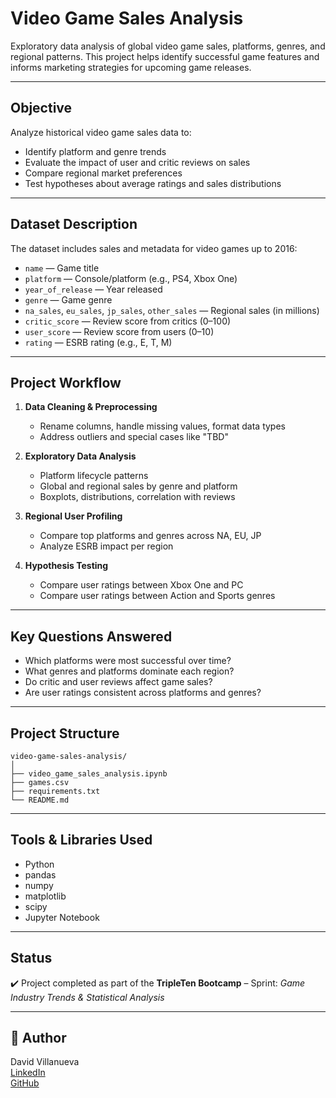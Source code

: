 #  Video Game Sales Analysis

Exploratory data analysis of global video game sales, platforms, genres, and regional patterns. This project helps identify successful game features and informs marketing strategies for upcoming game releases.

---

##  Objective

Analyze historical video game sales data to:

- Identify platform and genre trends
- Evaluate the impact of user and critic reviews on sales
- Compare regional market preferences
- Test hypotheses about average ratings and sales distributions

---

##  Dataset Description

The dataset includes sales and metadata for video games up to 2016:

- `name` — Game title  
- `platform` — Console/platform (e.g., PS4, Xbox One)  
- `year_of_release` — Year released  
- `genre` — Game genre  
- `na_sales`, `eu_sales`, `jp_sales`, `other_sales` — Regional sales (in millions)  
- `critic_score` — Review score from critics (0–100)  
- `user_score` — Review score from users (0–10)  
- `rating` — ESRB rating (e.g., E, T, M)  

---

##  Project Workflow

1. **Data Cleaning & Preprocessing**
   - Rename columns, handle missing values, format data types
   - Address outliers and special cases like "TBD"

2. **Exploratory Data Analysis**
   - Platform lifecycle patterns
   - Global and regional sales by genre and platform
   - Boxplots, distributions, correlation with reviews

3. **Regional User Profiling**
   - Compare top platforms and genres across NA, EU, JP
   - Analyze ESRB impact per region

4. **Hypothesis Testing**
   - Compare user ratings between Xbox One and PC
   - Compare user ratings between Action and Sports genres

---

##  Key Questions Answered

- Which platforms were most successful over time?
- What genres and platforms dominate each region?
- Do critic and user reviews affect game sales?
- Are user ratings consistent across platforms and genres?

---

##  Project Structure

```
video-game-sales-analysis/
│
├── video_game_sales_analysis.ipynb
├── games.csv
├── requirements.txt
└── README.md

```

---

##  Tools & Libraries Used

- Python
- pandas
- numpy
- matplotlib
- scipy
- Jupyter Notebook

---

##  Status

✔️ Project completed as part of the **TripleTen Bootcamp** – Sprint: *Game Industry Trends & Statistical Analysis*

---

## 📌 Author

David Villanueva  
[LinkedIn](https://www.linkedin.com/in/david-villanueva-59659727)  
[GitHub](https://github.com/lolapaul)
